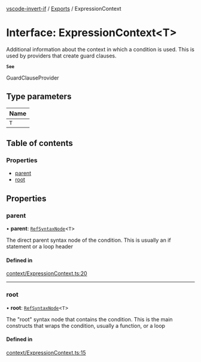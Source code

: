 [vscode-invert-if](../README.md) / [Exports](../modules.md) / ExpressionContext

# Interface: ExpressionContext<T\>

Additional information about the context in which a condition is used.
This is used by providers that create guard clauses.

**`See`**

GuardClauseProvider

## Type parameters

| Name |
| :------ |
| `T` |

## Table of contents

### Properties

- [parent](ExpressionContext.md#parent)
- [root](ExpressionContext.md#root)

## Properties

### parent

• **parent**: [`RefSyntaxNode`](RefSyntaxNode.md)<`T`\>

The direct parent syntax node of the condition.
This is usually an if statement or a loop header

#### Defined in

[context/ExpressionContext.ts:20](https://github.com/1nVitr0/plugin-vscode-invert-if/blob/d1df971/packages/api/src/context/ExpressionContext.ts#L20)

___

### root

• **root**: [`RefSyntaxNode`](RefSyntaxNode.md)<`T`\>

The "root" syntax node that contains the condition.
This is the main constructs that wraps the condition,
usually a function, or a loop

#### Defined in

[context/ExpressionContext.ts:15](https://github.com/1nVitr0/plugin-vscode-invert-if/blob/d1df971/packages/api/src/context/ExpressionContext.ts#L15)
